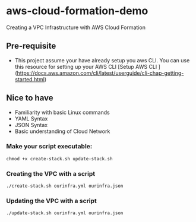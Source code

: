 # aws-cloud-formation-demo
Creating a VPC Infrastructure with AWS Cloud Formation

## Pre-requisite
- This project assume your have already setup you aws CLI.
You can use this resource for setting up your AWS CLI [Setup AWS CLI ] (https://docs.aws.amazon.com/cli/latest/userguide/cli-chap-getting-started.html)

## Nice to have
- Familiarity with basic Linux commands
- YAML Syntax
- JSON Syntax
- Basic understanding of Cloud Network

### Make your script executable: 
` chmod +x create-stack.sh update-stack.sh `

### Creating the VPC with a script
` ./create-stack.sh ourinfra.yml ourinfra.json `

### Updating the VPC with a script
`./update-stack.sh ourinfra.yml ourinfra.json`
